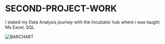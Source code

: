 # SECOND-PROJECT-WORK
I stated my Data Analysis journey with the Incubator hub where i was taught Ms Excel, SQL 

![BARCHART](https://github.com/user-attachments/assets/d217d04d-6018-4924-9a19-2c63c0a7dc8e)


